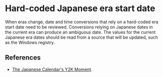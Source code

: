 # Hard-coded Japanese era start date
When eras change, date and time conversions that rely on a hard-coded era start date need to be reviewed. Conversions relying on Japanese dates in the current era can produce an ambiguous date. The values for the current Japanese era dates should be read from a source that will be updated, such as the Windows registry.


## References
* [The Japanese Calendar's Y2K Moment](https://blogs.msdn.microsoft.com/shawnste/2018/04/12/the-japanese-calendars-y2k-moment/).
